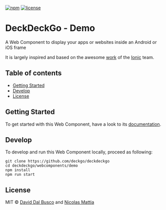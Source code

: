 [![npm][npm-badge]][npm-badge-url]
[![license][npm-license]][npm-license-url]

[npm-badge]: https://img.shields.io/npm/v/@deckdeckgo/demo
[npm-badge-url]: https://www.npmjs.com/package/@deckdeckgo/demo
[npm-license]: https://img.shields.io/npm/l/@deckdeckgo/demo
[npm-license-url]: https://github.com/deckgo/deckdeckgo/blob/master/webcomponents/demo/LICENSE

# DeckDeckGo - Demo

A Web Component to display your apps or websites inside an Android or iOS frame

It is largely inspired and based on the awesome [work](https://github.com/ionic-team/ionic-docs/tree/c5a624ac35d5285b871e7d8513d3849bdea63271/src/components/demo) of the [Ionic](https://ionicframework.com/) team.

## Table of contents

- [Getting Started](#getting-started)
- [Develop](#develop)
- [License](#license)

## Getting Started

To get started with this Web Component, have a look to its [documentation](https://docs.deckdeckgo.com/?path=/story/components-demo--demo).

## Develop

To develop and run this Web Component locally, proceed as following:

```
git clone https://github.com/deckgo/deckdeckgo
cd deckdeckgo/webcomponents/demo
npm install
npm run start
```

## License

MIT © [David Dal Busco](mailto:david.dalbusco@outlook.com) and [Nicolas Mattia](mailto:nicolas@nmattia.com)

[deckdeckgo]: https://deckdeckgo.com

